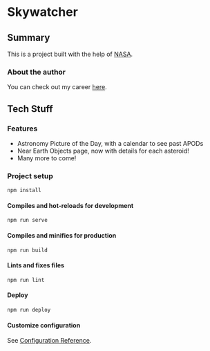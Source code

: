 # Skywatcher

## Summary

This is a project built with the help of [NASA](https://api.nasa.gov/index.html).

### About the author

You can check out my career [here](https://www.linkedin.com/in/natasha-aguayo-104a48102/).

## Tech Stuff

### Features

- Astronomy Picture of the Day, with a calendar to see past APODs
- Near Earth Objects page, now with details for each asteroid!
- Many more to come!

### Project setup

```
npm install
```

#### Compiles and hot-reloads for development

```
npm run serve
```

#### Compiles and minifies for production

```
npm run build
```

#### Lints and fixes files

```
npm run lint
```

#### Deploy

```
npm run deploy
```

#### Customize configuration

See [Configuration Reference](https://cli.vuejs.org/config/).
